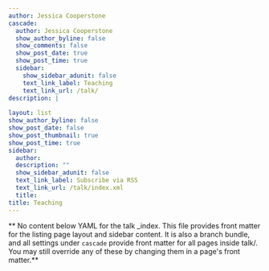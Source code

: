 ```yaml
---
author: Jessica Cooperstone
cascade:
  author: Jessica Cooperstone
  show_author_byline: false
  show_comments: false
  show_post_date: true
  show_post_time: true
  sidebar:
    show_sidebar_adunit: false
    text_link_label: Teaching
    text_link_url: /talk/
description: |
  
layout: list
show_author_byline: false
show_post_date: false
show_post_thumbnail: true
show_post_time: true
sidebar:
  author: 
  description: ""
  show_sidebar_adunit: false
  text_link_label: Subscribe via RSS
  text_link_url: /talk/index.xml
  title: 
title: Teaching
---
```


** No content below YAML for the talk _index. This file provides front matter for the listing page layout and sidebar content. It is also a branch bundle, and all settings under `cascade` provide front matter for all pages inside talk/. You may still override any of these by changing them in a page's front matter.**
